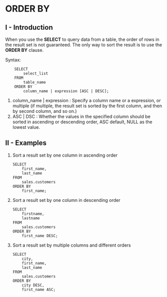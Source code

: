 # ORDER BY
## I - Introduction
When you use the __SELECT__ to query data from a table, the order of rows in the result set is not guaranteed.
The only way to sort the result is to use the __ORDER BY__ clause.

Syntax:
```
    SELECT
        select_list
    FROM
        table_name
    ORDER BY
        column_name | expression [ASC | DESC];
```
1. column_name | expression     : Specify a column name or a expression, or multiple (if multiple, the result set is sorted by the first column, and then by second column, and so on.)
2. ASC | DSC                    : Whether the values in the specified column should be sorted in ascending or descending order, ASC default, NULL as the lowest value.

## II - Examples
1. Sort a result set by one column in ascending order
    ```
    SELECT
        first_name,
        last_name
    FROM
        sales.customers
    ORDER BY
        first_name;
    ```

2. Sort a result set by one column in descending order
    ```
    SELECT
    	firstname,
    	lastname
    FROM
    	sales.customers
    ORDER BY
    	first_name DESC;
    ```

3. Sort a result set by multiple columns and different orders
    ```
    SELECT
        city,
        first_name,
        last_name
    FROM
        sales.customers
    ORDER BY
        city DESC,
        first_name ASC;
    ```

